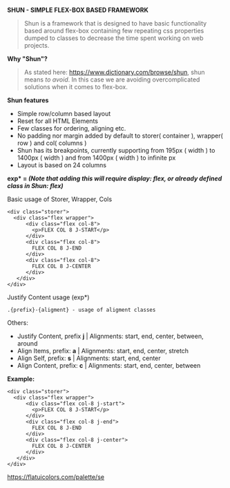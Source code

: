 **SHUN - SIMPLE FLEX-BOX BASED FRAMEWORK**
> Shun is a framework that is designed to have basic functionality
> based around flex-box containing few repeating css properties dumped to classes
> to decrease the time spent working on web projects.

**Why "Shun"?**
> As stated here: https://www.dictionary.com/browse/shun, shun means *to avoid*.
> In this case we are avoiding overcomplicated solutions when it comes to flex-box.

**Shun features**
- Simple row/column based layout
- Reset for all HTML Elements
- Few classes for ordering, aligning etc.
- No padding nor margin added by default to storer( container ), wrapper( row ) and col( columns )
- Shun has its breakpoints, currently supporting from 195px ( width ) to 1400px ( width ) and from 1400px ( width ) to infinite px
- Layout is based on 24 columns


__exp* = *(Note that adding this will require display: flex, or already defined class in Shun: flex)*__

Basic usage of Storer, Wrapper, Cols
```
<div class="storer">
  <div class="flex wrapper">
      <div class="flex col-8">
        <p>FLEX COL 8 J-START</p>
      </div>
      <div class="flex col-8">
        FLEX COL 8 J-END
      </div>
      <div class="flex col-8">
        FLEX COL 8 J-CENTER
      </div>
   </div>
</div>
```


Justify Content usage (exp*)
```
.{prefix}-{aligment} - usage of aligment classes
```
Others:
- Justify Content, prefix **j** | Alignments: start, end, center, between, around
- Align Items, prefix: **a** | Alignments: start, end, center, stretch
- Align Self, prefix: **s** | Alignments: start, end, center
- Align Content, prefix: **c** | Alignments: start, end, center, between

**Example:**
```
<div class="storer">
  <div class="flex wrapper">
      <div class="flex col-8 j-start">
        <p>FLEX COL 8 J-START</p>
      </div>
      <div class="flex col-8 j-end">
        FLEX COL 8 J-END
      </div>
      <div class="flex col-8 j-center">
        FLEX COL 8 J-CENTER
      </div>
   </div>
</div>
```

https://flatuicolors.com/palette/se
